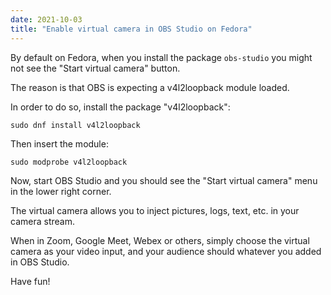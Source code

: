 ```yaml
---
date: 2021-10-03
title: "Enable virtual camera in OBS Studio on Fedora"
---
```


By default on Fedora, when you install the package `obs-studio` you might not see the "Start virtual camera" button.

The reason is that OBS is expecting a v4l2loopback module loaded.

In order to do so, install the package "v4l2loopback":

`sudo dnf install v4l2loopback`

Then insert the module:

`sudo modprobe v4l2loopback`

Now, start OBS Studio and you should see the "Start virtual camera" menu in the lower right corner.

The virtual camera allows you to inject pictures, logs, text, etc. in your camera stream.

When in Zoom, Google Meet, Webex or others, simply choose the virtual camera as your video input, and your audience should whatever you added in OBS Studio.

Have fun!